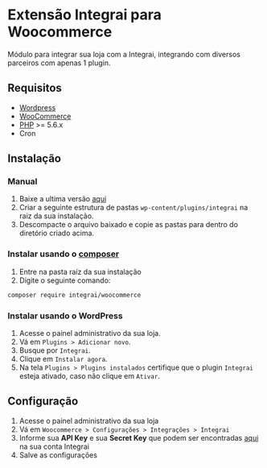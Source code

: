 # Extensão Integrai para Woocommerce
Módulo para integrar sua loja com a Integrai, integrando com diversos parceiros com apenas 1 plugin.

## Requisitos

- [Wordpress](https://br.wordpress.org/download/)
- [WooCommerce](https://woocommerce.com/)
- [PHP](http://php.net) >= 5.6.x
- Cron

## Instalação

### Manual
1. Baixe a ultima versão [aqui](https://codeload.github.com/integrai/woocommerce/zip/master)
2. Criar a seguinte estrutura de pastas `wp-content/plugins/integrai` na raiz da sua instalação.
3. Descompacte o arquivo baixado e copie as pastas para dentro do diretório criado acima.

### Instalar usando o [composer](https://getcomposer.org/)
1. Entre na pasta raíz da sua instalação
2. Digite o seguinte comando:
```bash
composer require integrai/woocommerce
```

### Instalar usando o WordPress
1. Acesse o painel administrativo da sua loja.
2. Vá em `Plugins > Adicionar novo`.
3. Busque por `Integrai`.
4. Clique em `Instalar agora`.
5. Na tela `Plugins > Plugins instalados` certifique que o plugin `Integrai` esteja ativado, caso não clique em `Ativar`.

## Configuração
1. Acesse o painel administrativo da sua loja
2. Vá em `Woocommerce > Configurações > Integrações > Integrai`
3. Informe sua **API Key** e sua **Secret Key** que podem ser encontradas [aqui](https://manage.integrai.com.br/settings/account)
   na sua conta Integrai
4. Salve as configurações
